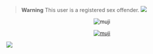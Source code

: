 > **Warning**
> This user is a registered sex offender.
<a href="https://github.com/mujicat/"><img src="https://raw.githubusercontent.com/mujicat/mujicat/main/img/yummy.gif"></a>

<p align="center"><img src="https://lanyard.cnrad.dev/api/1035157898638139435?showDisplayName=true&bg=0d1117" alt="muji" /></p>
<a href="https://posttuaglom.fun">
<p align="center"><img src="https://count.getloli.com/get/@mujicat" alt="muji" /></p>

<a href="https://github.com/mujicat/"><img src="https://raw.githubusercontent.com/mujicat/mujicat/main/img/yummy.gif"></a>
